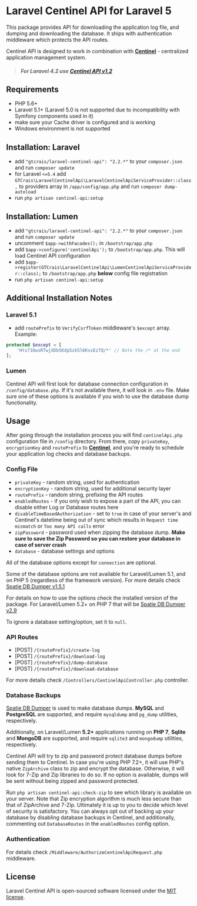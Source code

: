 # Laravel Centinel API for Laravel 5

This package provides API for downloading the application log file, and dumping and downloading the database. It ships with authentication middleware which protects the API routes.

Centinel API is designed to work in combination with [**Centinel**](https://centinel.online) - centralized application management system. 

> ##### For **Laravel 4.2** use [Centinel API v1.2](https://github.com/GTCrais/LaravelCentinelApi/tree/v1.2)

## Requirements

- PHP 5.6+
- Laravel 5.1+ (Laravel 5.0 is not supported due to incompatibility with Symfony components used in it)
- make sure your Cache driver is configured and is working
- Windows environment is not supported

## Installation: Laravel

- add `"gtcrais/laravel-centinel-api": "2.2.*"` to your `composer.json` and run `composer update`
- for Laravel `<=5.4` add `GTCrais\LaravelCentinelApi\LaravelCentinelApiServiceProvider::class,` to providers array in `/app/config/app.php` and run `composer dump-autoload`
- run `php artisan centinel-api:setup`

## Installation: Lumen

- add `"gtcrais/laravel-centinel-api": "2.2.*"` to your `composer.json` and run `composer update`
- uncomment `$app->withFacades();` in `/bootstrap/app.php`
- add `$app->configure('centinelApi');` to `/bootstrap/app.php`. This will load Centinel API configuration
- add `$app->register(GTCrais\LaravelCentinelApi\LumenCentinelApiServiceProvider::class);` to `/bootstrap/app.php` **below** config file registration
- run `php artisan centinel-api:setup`

## Additional Installation Notes

### Laravel 5.1

- add `routePrefix` to `VerifyCsrfToken` middleware's `$except` array. Example:  
```php
protected $except = [
	'Hts71OwsRTwjXDb5Kdp5zk5l6KsvEz7Q/*' // Note the /* at the end
];
```

### Lumen

Centinel API will first look for database connection configuration in `/config/database.php`. If it's not available there,
it will look in `.env` file. Make sure one of these options is available if you wish to use the database dump functionality.

## Usage

After going through the installation process you will find `centinelApi.php` configuration file in `/config` directory.
From there, copy `privateKey`, `encryptionKey` and `routePrefix` to [**Centinel**](https://centinel.online), and you're ready to schedule your application log checks and database backups.

### Config File

- `privateKey` - random string, used for authentication  
- `encryptionKey` - random string, used for additional security layer 
- `routePrefix` - random string, prefixing the API routes  
- `enabledRoutes` - if you only wish to expose a part of the API, you can disable either Log or Database routes here 
- `disableTimeBasedAuthorization` - set to `true` in case of your server's and Centinel's datetime being out of sync which results in `Request time mismatch` or `Too many API calls` error
- `zipPassword` - password used when zipping the database dump. **Make sure to save the Zip Password so you can restore your database in case of server crash**
- `database` - database settings and options

All of the database options except for `connection` are optional.

Some of the database options are not available for Laravel/Lumen 5.1, and on PHP 5 (regardless of the framework version).
For more details check [Spatie DB Dumper v1.5.1](https://github.com/spatie/db-dumper/tree/1.5.1)

For details on how to use the options check the installed version of the package.
For Laravel/Lumen 5.2+ on PHP 7 that will be [Spatie DB Dumper v2.9](https://github.com/spatie/db-dumper/tree/2.9.0)

To ignore a database setting/option, set it to `null`.

### API Routes

- [POST] `/{routePrefix}/create-log`  
- [POST] `/{routePrefix}/download-log`  
- [POST] `/{routePrefix}/dump-database`  
- [POST] `/{routePrefix}/download-database`

For more details check `/Controllers/CentinelApiController.php` controller.

### Database Backups

[Spatie DB Dumper](https://github.com/spatie/db-dumper) is used to make database dumps. **MySQL** and **PostgreSQL**
are supported, and require `mysqldump` and `pg_dump` utilities, respectively.

Additionally, on Laravel/Lumen **5.2+** applications running on **PHP 7**, **Sqlite** and **MongoDB** are supported, and require
`sqlite3` and `mongodump` utilities, respectively.

Centinel API will try to zip and password protect database dumps before sending them to Centinel. In case you're using PHP 7.2+, it will use 
PHP's native `ZipArchive` class to zip and encrypt the database. Otherwise, it will look for 7-Zip and Zip libraries to do so. If no option 
is available, dumps will be sent without being zipped and password protected.

Run `php artisan centinel-api:check-zip` to see which library is available on your server. Note that Zip encryption algorithm is much less
secure than that of ZipArchive and 7-Zip. Ultimately it is up to you to decide which level of security is satisfactory. You can always opt out of
backing up your database by disabling database backups in Centinel, and additionally, commenting out `DatabaseRoutes` in the
`enabledRoutes` config option.

### Authentication

For details check `/Middleware/AuthorizeCentinelApiRequest.php` middleware.

## License

Laravel Centinel API is open-sourced software licensed under the [MIT license](http://opensource.org/licenses/MIT).
